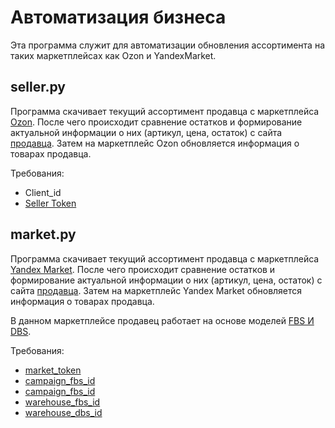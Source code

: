 # Автоматизация бизнеса
Эта программа служит для автоматизации обновления ассортимента на таких  маркетплейсах как Ozon и YandexMarket.
## seller.py
Программа скачивает текущий ассортимент продавца с маркетплейса [Ozon](https://www.ozon.ru). После чего происходит сравнение остатков и формирование актуальной информации о них (артикул, цена, остаток) с сайта [продавца](https://timeworld.ru). Затем на маркетплейс Ozon обновляется информация о товарах продавца.

Требования:
+ Client_id
+ [Seller Token](https://docs.ozon.ru/global/api/intro/?country=CN)
## market.py

Программа скачивает текущий ассортимент продавца с маркетплейса [Yandex Market](https://market.yandex.ru). После чего происходит сравнение остатков и формирование актуальной информации о них (артикул, цена, остаток) с сайта [продавца](https://timeworld.ru). Затем на маркетплейс Yandex Market обновляется информация о товарах продавца.

В данном маркетплейсе продавец работает на основе моделей [FBS И DBS](https://dzen.ru/a/Y8ZxDdMmXz8CJkRV).

Требования:
+ [market_token](https://yandex.ru/dev/market/partner-api/doc/ru/)
+ [campaign_fbs_id](https://yandex.ru/dev/market/partner-api/doc/ru/overview/fbs)
+ [campaign_fbs_id](https://yandex.ru/dev/market/partner-api/doc/ru/overview/dbs)
+ [warehouse_fbs_id](https://yandex.ru/dev/market/partner-api/doc/ru/reference/stocks/updateStocks)
+ [warehouse_dbs_id](https://yandex.ru/dev/market/partner-api/doc/ru/reference/stocks/updateStocks)
